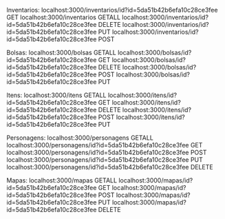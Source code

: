 Inventarios:
localhost:3000/inventarios/id?id=5da51b42b6efa10c28ce3fee GET
localhost:3000/inventarios GETALL
localhost:3000/inventarios/id?id=5da51b42b6efa10c28ce3fee DELETE
localhost:3000/inventarios/id?id=5da51b42b6efa10c28ce3fee PUT
localhost:3000/inventarios/id?id=5da51b42b6efa10c28ce3fee POST

Bolsas:
localhost:3000/bolsas GETALL
localhost:3000/bolsas/id?id=5da51b42b6efa10c28ce3fee GET
localhost:3000/bolsas/id?id=5da51b42b6efa10c28ce3fee DELETE
localhost:3000/bolsas/id?id=5da51b42b6efa10c28ce3fee POST
localhost:3000/bolsas/id?id=5da51b42b6efa10c28ce3fee PUT

Itens:
localhost:3000/itens GETALL
localhost:3000/itens/id?id=5da51b42b6efa10c28ce3fee GET
localhost:3000/itens/id?id=5da51b42b6efa10c28ce3fee DELETE
localhost:3000/itens/id?id=5da51b42b6efa10c28ce3fee POST
localhost:3000/itens/id?id=5da51b42b6efa10c28ce3fee PUT

Personagens:
localhost:3000/personagens GETALL
localhost:3000/personagens/id?id=5da51b42b6efa10c28ce3fee GET
localhost:3000/personagens/id?id=5da51b42b6efa10c28ce3fee POST
localhost:3000/personagens/id?id=5da51b42b6efa10c28ce3fee PUT
localhost:3000/personagens/id?id=5da51b42b6efa10c28ce3fee DELETE

Mapas:
localhost:3000/mapas GETALL
localhost:3000/mapas/id?id=5da51b42b6efa10c28ce3fee GET
localhost:3000/mapas/id?id=5da51b42b6efa10c28ce3fee POST
localhost:3000/mapas/id?id=5da51b42b6efa10c28ce3fee PUT
localhost:3000/mapas/id?id=5da51b42b6efa10c28ce3fee DELETE